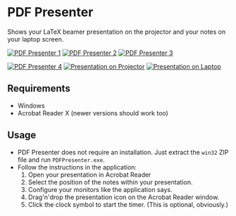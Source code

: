 # PDF Presenter

Shows your LaTeX beamer presentation on the projector and your notes on your laptop screen.

[![PDF Presenter 1](https://cloud.githubusercontent.com/assets/3797324/13062013/dc316018-d43b-11e5-9968-05b6205183ef.png)](https://cloud.githubusercontent.com/assets/3797324/13062009/d97e8300-d43b-11e5-9328-373b07dfd30d.png)
[![PDF Presenter 2](https://cloud.githubusercontent.com/assets/3797324/13062019/e7dd0e08-d43b-11e5-8b7d-4ccf97f8a598.png)](https://cloud.githubusercontent.com/assets/3797324/13062018/e5da91ac-d43b-11e5-9aef-1bd6155aae29.png)
[![PDF Presenter 3](https://cloud.githubusercontent.com/assets/3797324/13062023/ec1825b6-d43b-11e5-8077-9b43fcafc7b6.png)](https://cloud.githubusercontent.com/assets/3797324/13062022/ea6a4820-d43b-11e5-9d71-408950cf02e5.png)

[![PDF Presenter 4](https://cloud.githubusercontent.com/assets/3797324/13062025/ef8c212a-d43b-11e5-8956-64c31e69df53.png)](https://cloud.githubusercontent.com/assets/3797324/13062024/edfaab60-d43b-11e5-864b-38e3ee61944f.png)
[![Presentation on Projector](https://cloud.githubusercontent.com/assets/3797324/13062031/f684593e-d43b-11e5-89c2-fb96546de3d4.png)](https://cloud.githubusercontent.com/assets/3797324/13062026/f239ab9a-d43b-11e5-83a4-1ed092ffe315.png)
[![Presentation on Laptop](https://cloud.githubusercontent.com/assets/3797324/13062034/faa09078-d43b-11e5-91f0-7731bfba68d8.png)](https://cloud.githubusercontent.com/assets/3797324/13062033/f8d19b5c-d43b-11e5-90eb-ae20bbf1b936.png)

## Requirements
- Windows
- Acrobat Reader X (newer versions should work too)

## Usage
- PDF Presenter does not require an installation. Just extract the `win32` ZIP file and run `PDFPresenter.exe`.
- Follow the instructions in the application:
  1. Open your presentation in Acrobat Reader
  2. Select the position of the notes within your presentation.
  3. Configure your monitors like the application says.
  4. Drag'n'drop the presentation icon on the Acrobat Reader window.
  5. Click the clock symbol to start the timer. (This is optional, obviously.)
